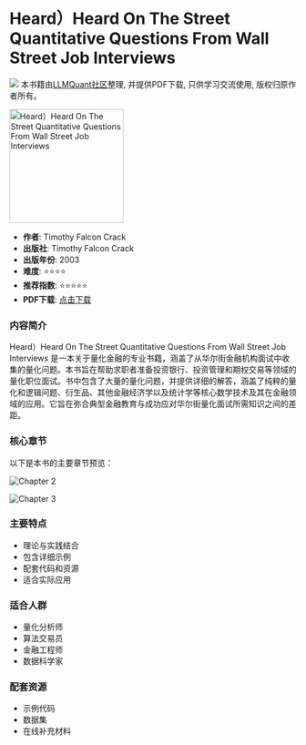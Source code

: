 # Heard）Heard On The Street Quantitative Questions From Wall Street Job Interviews

![](https://fastly.jsdelivr.net/gh/bucketio/img3@main/2024/09/04/1725464231869-e0b2f727-2a0f-4270-bf6c-31ddc350426a.gif)
本书籍由[LLMQuant社区](https://llmquant.com/)整理, 并提供PDF下载, 只供学习交流使用, 版权归原作者所有。

<img src="1.png" alt="Heard）Heard On The Street Quantitative Questions From Wall Street Job Interviews" width="200"/>

- **作者**: Timothy Falcon Crack
- **出版社**: Timothy Falcon Crack
- **出版年份**: 2003
- **难度**: ⭐⭐⭐⭐
- **推荐指数**: ⭐⭐⭐⭐⭐
- **PDF下载**: [点击下载](https://github.com/LLMQuant/asset/blob/main/（I4-Heard）Heard%20On%20The%20Street%20Quantitative%20Questions%20From%20Wall%20Street%20Job%20Interviews.pdf)

### 内容简介

Heard）Heard On The Street Quantitative Questions From Wall Street Job Interviews 是一本关于量化金融的专业书籍，涵盖了从华尔街金融机构面试中收集的量化问题。本书旨在帮助求职者准备投资银行、投资管理和期权交易等领域的量化职位面试。书中包含了大量的量化问题，并提供详细的解答，涵盖了纯粹的量化和逻辑问题、衍生品、其他金融经济学以及统计学等核心数学技术及其在金融领域的应用。它旨在弥合典型金融教育与成功应对华尔街量化面试所需知识之间的差距。

### 核心章节

以下是本书的主要章节预览：

![Chapter 2](2.png)

![Chapter 3](3.png)

### 主要特点

- 理论与实践结合
- 包含详细示例
- 配套代码和资源
- 适合实际应用

### 适合人群

- 量化分析师
- 算法交易员
- 金融工程师
- 数据科学家

### 配套资源

- 示例代码
- 数据集
- 在线补充材料